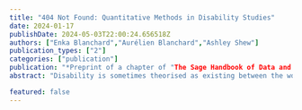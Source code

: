 ```yaml
---
title: "404 Not Found: Quantitative Methods in Disability Studies"
date: 2024-01-17
publishDate: 2024-05-03T22:00:24.656518Z
authors: ["Enka Blanchard","Aurélien Blanchard","Ashley Shew"]
publication_types: ["2"]
categories: ["publication"]
publication: "*Preprint of a chapter of "The Sage Handbook of Data and Society" (eds. T. Venturini, A. Acker, J.-C. Plantin, and T. Walford), Sage*"
abstract: "Disability is sometimes theorised as existing between the world (including social norms and infrastructure) and the person (who gets labelled disabled in a 'misfit' between the world and them). Disability is often enacted through data systems and infrastructures and the history of disability studies reflects a fight against such systems. In this paper, we examine the fraught relationships between disability studies and data science — from institutions and historical marginalisation to current practices of policing and surveillance. We critique the resulting preeminence of qualitative methods in disability studies as one impediment to translating disability studies to data scientists and to effective policy-making. We then address hopeful movements to crip data studies, looking at work on AI and disability bias, crip technoscience, counterventional research, and cripped data. "

featured: false
---
```


